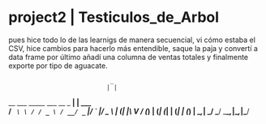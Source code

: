 # project2 | Testiculos_de_Arbol
pues hice todo lo de las learnigs de manera secuencial, vi cómo estaba el CSV, hice cambios para hacerlo más entendible, saque la paja y convertí a data frame por último añadí una columna de ventas totales y finalmente exporte por tipo de aguacate. 

                                _       
                               | |      
  __ ___   _____   ___ __ _  __| | ___  
 / _` \ \ / / _ \ / __/ _` |/ _` |/ _ \ 
| (_| |\ V / (_) | (_| (_| | (_| | (_) |
 \__,_| \_/ \___/ \___\__,_|\__,_|\___/ 
 
 
 
